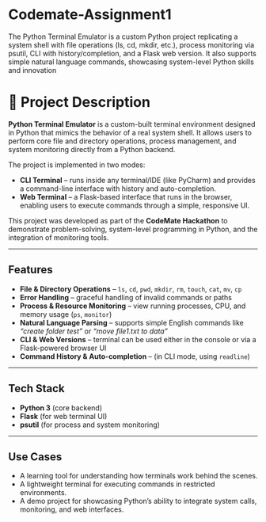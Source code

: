 # Codemate-Assignment1
The Python Terminal Emulator is a custom Python project replicating a system shell with file operations (ls, cd, mkdir, etc.), process monitoring via psutil, CLI with history/completion, and a Flask web version. It also supports simple natural language commands, showcasing system-level Python skills and innovation


# 🔹 Project Description

**Python Terminal Emulator** is a custom-built terminal environment designed in Python that mimics the behavior of a real system shell. It allows users to perform core file and directory operations, process management, and system monitoring directly from a Python backend.

The project is implemented in two modes:

* **CLI Terminal** – runs inside any terminal/IDE (like PyCharm) and provides a command-line interface with history and auto-completion.
* **Web Terminal** – a Flask-based interface that runs in the browser, enabling users to execute commands through a simple, responsive UI.

This project was developed as part of the **CodeMate Hackathon** to demonstrate problem-solving, system-level programming in Python, and the integration of monitoring tools.

---

##  Features

* **File & Directory Operations** – `ls`, `cd`, `pwd`, `mkdir`, `rm`, `touch`, `cat`, `mv`, `cp`
* **Error Handling** – graceful handling of invalid commands or paths
* **Process & Resource Monitoring** – view running processes, CPU, and memory usage (`ps`, `monitor`)
* **Natural Language Parsing** – supports simple English commands like *“create folder test”* or *“move file1.txt to data”*
* **CLI & Web Versions** – terminal can be used either in the console or via a Flask-powered browser UI
* **Command History & Auto-completion** – (in CLI mode, using `readline`)

---

##  Tech Stack

* **Python 3** (core backend)
* **Flask** (for web terminal UI)
* **psutil** (for process and system monitoring)

---

##  Use Cases

* A learning tool for understanding how terminals work behind the scenes.
* A lightweight terminal for executing commands in restricted environments.
* A demo project for showcasing Python’s ability to integrate system calls, monitoring, and web interfaces.



